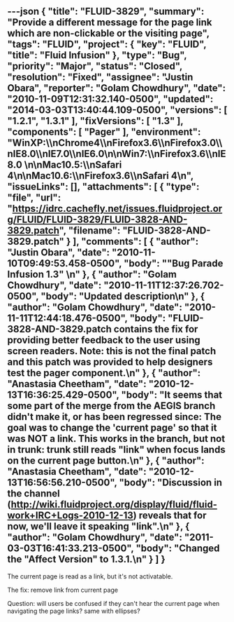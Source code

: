 ---json
{
  "title": "FLUID-3829",
  "summary": "Provide a different message for the page link which are non-clickable or the visiting page",
  "tags": "FLUID",
  "project": {
    "key": "FLUID",
    "title": "Fluid Infusion"
  },
  "type": "Bug",
  "priority": "Major",
  "status": "Closed",
  "resolution": "Fixed",
  "assignee": "Justin Obara",
  "reporter": "Golam Chowdhury",
  "date": "2010-11-09T12:31:32.140-0500",
  "updated": "2014-03-03T13:40:44.109-0500",
  "versions": [
    "1.2.1",
    "1.3.1"
  ],
  "fixVersions": [
    "1.3"
  ],
  "components": [
    "Pager"
  ],
  "environment": "WinXP:\\\nChrome4\\\nFirefox3.6\\\nFirefox3.0\\\nIE8.0\\\nIE7.0\\\nIE6.0\n\nWin7:\\\nFirefox3.6\\\nIE8.0&#x20;\n\nMac10.5:\\\nSafari 4\n\nMac10.6:\\\nFirefox3.6\\\nSafari 4\n",
  "issueLinks": [],
  "attachments": [
    {
      "type": "file",
      "url": "https://idrc.cachefly.net/issues.fluidproject.org/FLUID/FLUID-3829/FLUID-3828-AND-3829.patch",
      "filename": "FLUID-3828-AND-3829.patch"
    }
  ],
  "comments": [
    {
      "author": "Justin Obara",
      "date": "2010-11-10T09:49:53.458-0500",
      "body": "\"Bug Parade Infusion 1.3\"&#x20;\n"
    },
    {
      "author": "Golam Chowdhury",
      "date": "2010-11-11T12:37:26.702-0500",
      "body": "Updated description\n"
    },
    {
      "author": "Golam Chowdhury",
      "date": "2010-11-11T12:44:18.476-0500",
      "body": "FLUID-3828-AND-3829.patch contains the fix for providing better feedback to the user using screen readers. Note: this is not the final patch and this patch was provided to help designers test the pager component.\n"
    },
    {
      "author": "Anastasia Cheetham",
      "date": "2010-12-13T16:36:25.429-0500",
      "body": "It seems that some part of the merge from the AEGIS branch didn't make it, or has been regressed since: The goal was to change the 'current page' so that it was NOT a link. This works in the branch, but not in trunk: trunk still reads \"link\" when focus lands on the current page button.\n"
    },
    {
      "author": "Anastasia Cheetham",
      "date": "2010-12-13T16:56:56.210-0500",
      "body": "Discussion in the channel (<http://wiki.fluidproject.org/display/fluid/fluid-work+IRC+Logs-2010-12-13>) reveals that for now, we'll leave it speaking \"link\".\n"
    },
    {
      "author": "Golam Chowdhury",
      "date": "2011-03-03T16:41:33.213-0500",
      "body": "Changed the \"Affect Version\" to 1.3.1.\n"
    }
  ]
}
---
The current page is read as a link, but it's not activatable.

The fix: remove link from current page

Question: will users be confused if they can't hear the current page when navigating the page links? same with ellipses?

        